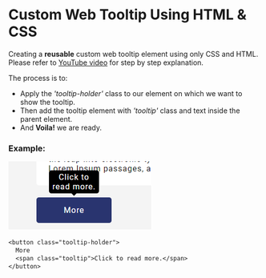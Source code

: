 # Custom Web Tooltip Using HTML & CSS
Creating a **reusable** custom web tooltip element using only CSS and HTML.
Please refer to [YouTube video](https://youtu.be/ym1GpIhFEP4) for step by step explanation.

The process is to:
* Apply the _'tooltip-holder'_ class to our element on which we want to show the tooltip.
* Then add the tooltip element with _'tooltip'_ class and text inside the  parent element.
* And **Voila!** we are ready.

### Example:

![Sample image](/src/assets/tooltip-image.png)

```
<button class="tooltip-holder">
  More
  <span class="tooltip">Click to read more.</span>
</button>
```